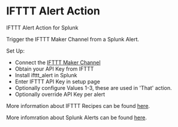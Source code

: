 # IFTTT Alert Action
IFTTT Alert Action for Splunk

Trigger the IFTTT Maker Channel from a Splunk Alert.

Set Up:
* Connect the [IFTTT Maker Channel](https://ifttt.com/maker)
* Obtain your API Key from IFTTT
* Install ifttt_alert in Splunk
* Enter IFTTT API Key in setup page
* Optionally configure Values 1-3, these are used in 'That' action.
* Optionally override API Key per alert

More information about IFTTT Recipes can be found [here](https://ifttt.com/wtf).

More infomration about Splunk Alerts can be found [here](http://docs.splunk.com/Documentation/Splunk/latest/Alert/Aboutalerts).
